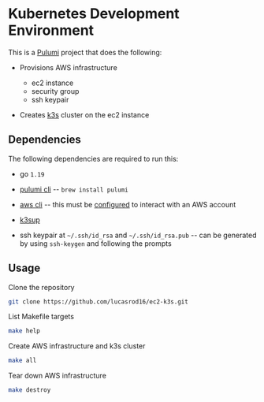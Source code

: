 # Kubernetes Development Environment

This is a [Pulumi](https://www.pulumi.com/) project that does the following:

- Provisions AWS infrastructure
  - ec2 instance
  - security group
  - ssh keypair

- Creates [k3s](https://docs.k3s.io/) cluster on the ec2 instance

## Dependencies

The following dependencies are required to run this:

- go `1.19`

- [pulumi cli](https://www.pulumi.com/docs/get-started/install/) -- `brew install pulumi`

- [aws cli](https://docs.aws.amazon.com/cli/latest/userguide/getting-started-install.html) -- this must be [configured](https://docs.aws.amazon.com/cli/latest/userguide/cli-configure-quickstart.html) to interact with an AWS account

- [k3sup](https://github.com/alexellis/k3sup)

- ssh keypair at `~/.ssh/id_rsa` and `~/.ssh/id_rsa.pub` -- can be generated by using `ssh-keygen` and following the prompts

## Usage

Clone the repository

```bash
git clone https://github.com/lucasrod16/ec2-k3s.git
```

List Makefile targets

```bash
make help
```

Create AWS infrastructure and k3s cluster

```bash
make all
```

Tear down AWS infrastructure

```bash
make destroy
```
